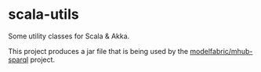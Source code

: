 # scala-utils

Some utility classes for Scala & Akka.

This project produces a jar file that is being used by the [modelfabric/mhub-sparql](https://github.com/modelfabric/reactive-sparql) project.

